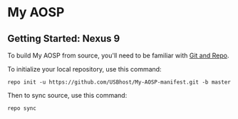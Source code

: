 My AOSP
=====================

Getting Started: Nexus 9
---------------

To build My AOSP from source, you'll need to be familiar with
[Git and Repo](https://nathanpfry.com/how-to-setup-ubuntu-16-04-lts-xenial-xerus-to-compile-android-roms/).


To initialize your local repository, use this command:

	repo init -u https://github.com/USBhost/My-AOSP-manifest.git -b master

Then to sync source, use this command:

	repo sync
